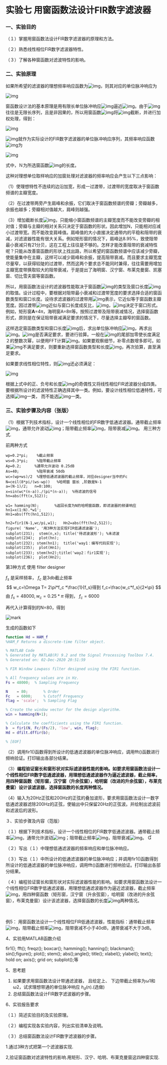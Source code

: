 

# 实验七 用窗函数法设计FIR数字滤波器

### 一、实验目的

（１）掌握用窗函数法设计FIR数字滤波器的原理和方法。

（２）熟悉线性相位FIR数字滤波器特性。

（３）了解各种窗函数对滤波特性的影响。

### 二、实验原理

如果所希望的滤波器的理想频率响应函数为![img](file:///C:\Users\29066\AppData\Local\Temp\ksohtml13896\wps73.png)，则其对应的单位脉冲响应为

![img](file:///C:\Users\29066\AppData\Local\Temp\ksohtml13896\wps74.png)

窗函数设计法的基本原理是用有限长单位脉冲响应![img](file:///C:\Users\29066\AppData\Local\Temp\ksohtml13896\wps75.png)逼近![img](file:///C:\Users\29066\AppData\Local\Temp\ksohtml13896\wps76.png)。由于![img](file:///C:\Users\29066\AppData\Local\Temp\ksohtml13896\wps77.png)往往是无限长序列，且是非因果的，所以用窗函数![img](file:///C:\Users\29066\AppData\Local\Temp\ksohtml13896\wps78.png)将![img](file:///C:\Users\29066\AppData\Local\Temp\ksohtml13896\wps79.png)截断，并进行加权处理，得到：

![img](file:///C:\Users\29066\AppData\Local\Temp\ksohtml13896\wps80.png)

![img](file:///C:\Users\29066\AppData\Local\Temp\ksohtml13896\wps81.png)就作为实际设计的FIR数字滤波器的单位脉冲响应序列，其频率响应函数![img](file:///C:\Users\29066\AppData\Local\Temp\ksohtml13896\wps82.png)为

![img](file:///C:\Users\29066\AppData\Local\Temp\ksohtml13896\wps83.png)

式中，Ｎ为所选窗函数![img](file:///C:\Users\29066\AppData\Local\Temp\ksohtml13896\wps84.png)的长度。

这种对理想单位取样响应的加窗处理对滤波器的频率响应会产生以下三点影响：

（1）使理想特性不连续的边沿加宽，形成一过渡带，过渡带的宽度取决于窗函数频谱的主瓣宽度。

（2）在过渡带两旁产生肩峰和余振，它们取决于窗函数频谱的旁瓣；旁瓣越多，余振也越多；旁瓣相对值越大，肩峰则越强。

（3）增加截断长度![img](file:///C:\Users\29066\AppData\Local\Temp\ksohtml13896\wps85.png)，只能缩小窗函数频谱的主瓣宽度而不能改变旁瓣的相对值；旁瓣与主瓣的相对关系只决定于窗函数的形状。因此增加N，只能相对应减小过渡带宽。而不能改变肩峰值。肩峰值的大小直接决定通带内的平稳和阻带的衰减，对滤波器性能有很大关系。例如矩形窗的情况下，肩峰达8.95%，致使阻带最小衰减只有21分贝，这在工程上往往是不够的。怎样才能改善阻带的衰减特性呢？只能从改善窗函数的形状上找出路，所以希望的窗函数频谱中应该减少旁瓣，使能量集中在主瓣，这样可以减少肩峰和余振，提高阻带衰减。而且要求主瓣宽度尽量窄，以获得较陡的过渡带，然而这两个要求总不能同时兼得，往往需要用增加主瓣宽度带换取较大的阻带衰减，于是提出了海明窗、汉宁窗、布莱克曼窗、凯塞窗、切比雪夫窗等窗函数。

所以，用窗函数法设计的滤波器性能取决于窗函数![img](file:///C:\Users\29066\AppData\Local\Temp\ksohtml13896\wps86.png)的类型及窗口长度![img](file:///C:\Users\29066\AppData\Local\Temp\ksohtml13896\wps87.png)的取值。设计过程中，要根据对阻带最小衰减和过渡带宽度的要求选择合适的窗函数类型和窗口长度。设待求滤波器的过渡带用![img](file:///C:\Users\29066\AppData\Local\Temp\ksohtml13896\wps88.png)表示，它近似等于窗函数主瓣宽度。因过渡带![img](file:///C:\Users\29066\AppData\Local\Temp\ksohtml13896\wps89.png)近似与窗口长度成反比，![img](file:///C:\Users\29066\AppData\Local\Temp\ksohtml13896\wps90.png)，![img](file:///C:\Users\29066\AppData\Local\Temp\ksohtml13896\wps91.png)决定于窗口形式。例如，矩形窗**A**=4π，海明窗A=8π等。按照过渡带及阻带衰减情况，选择窗函数形式，原则是在保证阻带衰减满足要求的情况下，尽量选择主瓣窄的窗函数。

这样选定窗函数类型和窗口长度![img](file:///C:\Users\29066\AppData\Local\Temp\ksohtml13896\wps92.png)后，求出单位脉冲响应![img](file:///C:\Users\29066\AppData\Local\Temp\ksohtml13896\wps93.png)，再求出![img](file:///C:\Users\29066\AppData\Local\Temp\ksohtml13896\wps94.png)。![img](file:///C:\Users\29066\AppData\Local\Temp\ksohtml13896\wps95.png)是否满足要求，要进行验算。一般在![img](file:///C:\Users\29066\AppData\Local\Temp\ksohtml13896\wps96.png)的尾部加零使长度满足２的整数次幂，以便用FFT计算![img](file:///C:\Users\29066\AppData\Local\Temp\ksohtml13896\wps97.png)。如果要观察细节，补零点数增多即可。如果![img](file:///C:\Users\29066\AppData\Local\Temp\ksohtml13896\wps98.png)不满足要求，则要重新选择窗函数类型和长度![img](file:///C:\Users\29066\AppData\Local\Temp\ksohtml13896\wps99.png)，再次验算，直至满足要求。

如果要求线性相位特性，则![img](file:///C:\Users\29066\AppData\Local\Temp\ksohtml13896\wps100.png)还必须满足：

![img](file:///C:\Users\29066\AppData\Local\Temp\ksohtml13896\wps101.png)

根据上式中的正、负号和长度![img](file:///C:\Users\29066\AppData\Local\Temp\ksohtml13896\wps102.png)的奇偶性又将线性相位FIR滤波器分成四类。要根据所设计的滤波特性正确选择其中一类。例如，要设计线性相位低通特性，可选择![img](file:///C:\Users\29066\AppData\Local\Temp\ksohtml13896\wps103.png)一类， 而不能选![img](file:///C:\Users\29066\AppData\Local\Temp\ksohtml13896\wps104.png)一类。 

### 三、实验步骤及内容（张版）

（1）根据下列技术指标，设计一个线性相位的FIR数字低通滤波器。通带截止频率![img](file:///C:\Users\29066\AppData\Local\Temp\ksohtml13896\wps105.png)，通带允许波动![img](file:///C:\Users\29066\AppData\Local\Temp\ksohtml13896\wps106.png)；阻带截止频率![img](file:///C:\Users\29066\AppData\Local\Temp\ksohtml13896\wps107.png)，阻带衰减![img](file:///C:\Users\29066\AppData\Local\Temp\ksohtml13896\wps108.png)。 用三种方式.

前两种方式

```
wp=0.2*pi;    %截止频率
ws=0.3*pi;    %阻带截止频率
Ap=0.2;      %通带允许波动 0.25dB
As=40;        %阻带衰减 50db     
wc=(wp+ws)/2  %理想低通滤波器的截止频率，对应designer当中的Fc                 	
N=ceil(8*pi/(ws-wp))   %哈明窗 窗长 ,阶数是N-1
a=(N-1)/2;   n=0:100;    
x=sin(wc*(n-a))./(pi*(n-a));  %待滤波的信号   
hn=abs(fft(x,512));

w1= hamming(N);       %返回长度为N的哈明窗函数，即滤波器的频谱响应
hn1=x(1:N).*w1';     
Hn1=abs(fft(hn1,512)); 

hn2=fir1(N-1,wc/pi,w1);   Hn2=abs(fft(hn2,512)); 
figure( 'Name', '用3种方法实现FIR低通滤波器');  
subplot(231);  stem(n,x); title('待滤波波形'); %未滤波
subplot(234);  plot(hn);
subplot(232); stem(hn1);  title('way1：编写代码实现');
subplot(235);  plot(Hn1); 
subplot(233); stem(hn2);title('way2：fir1实现');
subplot(236);  plot(Hn2);  
```

第3种方式 使用 filter designer

$f_s$ 是采样频率， $f_c$ 是3db截止频率
$$
w_c=\Omega T= 2\pi*f_c *\frac{1}{f_s}得到 f_c=\frac{w_c*f_s}{2*\pi}
$$
 由 $f_s=48000,w_c=0.25*\pi$ 得到， $f_c=6000$

再代入计算得到的N=80，得到

![mark](http://mally.oss-cn-qingdao.aliyuncs.com/PicGo上传的图片/20201202/211344651.png)



生成的函数如下

```matlab
function Hd = HAM_f
%HAM_F Returns a discrete-time filter object.

% MATLAB Code
% Generated by MATLAB(R) 9.2 and the Signal Processing Toolbox 7.4.
% Generated on: 02-Dec-2020 20:51:59

% FIR Window Lowpass filter designed using the FIR1 function.

% All frequency values are in Hz.
Fs = 48000;  % Sampling Frequency

N    = 80;       % Order
Fc   = 6000;     % Cutoff Frequency
flag = 'scale';  % Sampling Flag

% Create the window vector for the design algorithm.
win = hamming(N+1);

% Calculate the coefficients using the FIR1 function.
b  = fir1(N, Fc/(Fs/2), 'low', win, flag);
Hd = dfilt.dffir(b);

% [EOF]
```



（2）调用fir1()函数得到所设计的低通滤波器的单位脉冲响应，调用fft()函数进行频响验证。打印输出各部分结果。

（3）**编程验证窗长和窗形状对实际滤波器性能的影响。如要求用窗函数法设计一个线性相位FIR数字低通滤波器，用理想低通滤波器作为逼近滤波器，截止频率，用四种窗函数（矩形窗，汉宁窗（升余弦窗），哈明窗（改进的升余弦窗），布莱克曼窗）设计该滤波器，选择窗函数的长度两种情况。**

（4）输入为20Hz正弦和200Hz的正弦的叠加波形，要求用窗函数法设计一数字低通滤波器滤除200Hz的正弦，使输出中只保留20Hz的正弦波。并绘制出滤波前和滤波后的波形。

３、实验步骤及内容（范版）

（１）根据下列技术指标，设计一个线性相位的FIR数字低通滤波器。通带截止频率![img](file:///C:\Users\29066\AppData\Local\Temp\ksohtml13896\wps109.png)，通带允许波动![img](file:///C:\Users\29066\AppData\Local\Temp\ksohtml13896\wps110.png)；阻带截止频率![img](file:///C:\Users\29066\AppData\Local\Temp\ksohtml13896\wps111.png)，阻带衰减![img](file:///C:\Users\29066\AppData\Local\Temp\ksohtml13896\wps112.png)。  

（２）写出（１）中理想低通滤波器的频率响应和单位脉冲响应。

（３）写出（１）中所设计的低通滤波器的单位脉冲响应；并调用fir1()函数得到所设计的低通滤波器的单位脉冲响应，调用fft()函数进行频响验证。打印输出各部分结果。

（４）编程验证窗长和窗形状对实际滤波器性能的影响。如要求用窗函数法设计一个线性相位FIR数字低通滤波器，用理想低通滤波器作为逼近滤波器，截止频率![img](file:///C:\Users\29066\AppData\Local\Temp\ksohtml13896\wps113.png)，用四种窗函数（矩形窗，汉宁窗（升余弦窗），哈明窗（改进的升余弦窗），布莱克曼窗）设计该滤波器，选择窗函数的长度![img](file:///C:\Users\29066\AppData\Local\Temp\ksohtml13896\wps114.png)两种情况。

　

例5： 用窗函数法设计一个线性相位FIR低通滤波器，性能指标：通带截止频率![img](file:///C:\Users\29066\AppData\Local\Temp\ksohtml13896\wps115.png)，阻带截止频率![img](file:///C:\Users\29066\AppData\Local\Temp\ksohtml13896\wps116.png)，阻带衰减不小于40dB，通带衰减不大于3dB。

 

4、实验用MATLAB函数介绍

fir1(); fft(); freqz(); boxcar(); hamming(); hanning(); blackman(); sin();figure(); plot(); stem(); abs();angle(); title(); xlabel(); ylabel(); text(); hold on; axis(); grid on;  subplot();等

5、思考题

1. 如果要求用窗函数法设计带通滤波器， 且给定上、 下边带截止频率为ω1和ω2，试求理想带通的单位脉冲响应 $h_d(n)$.(选做)
2. 总结窗函数法设计FIR数字滤波器的步骤。

6、实验报告要求

（１）简述实验目的及实验原理。

（２）编程实现各实验内容，列出实验清单及说明。

（３）总结窗函数法设计FIR数字滤波器的步骤。



1.通过3种方式把第一个滤波器实现.

2,验证窗函数对滤波特性的影响.用矩形、汉宁、哈明、布莱克曼窗这四种窗实现.
